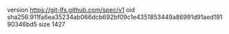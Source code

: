 version https://git-lfs.github.com/spec/v1
oid sha256:911fa6ea35234ab066dcb692bf09c1e4351853449a86991d91aed19190346bd5
size 1427
